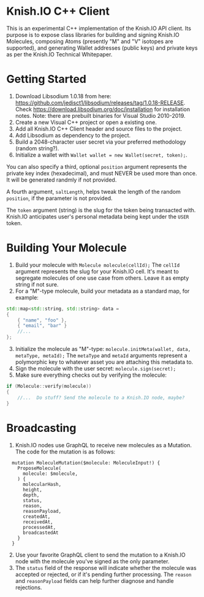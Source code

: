 # Knish.IO C++ Client
This is an experimental C++ implementation of the Knish.IO API client. Its purpose is to expose class libraries for building and signing Knish.IO Molecules, composing Atoms (presently "M" and "V" isotopes are supported), and generating Wallet addresses (public keys) and private keys as per the Knish.IO Technical Whitepaper.

# Getting Started
1. Download Libsodium 1.0.18 from here: https://github.com/jedisct1/libsodium/releases/tag/1.0.18-RELEASE. Check https://download.libsodium.org/doc/installation for installation notes. Note: there are prebuilt binaries for Visual Studio 2010-2019.
2. Create a new Visual C++ project or open a existing one.
3. Add all Knish.IO C++ Client header and source files to the project.
4. Add Libsodium as dependency to the project.
5. Build a 2048-character user secret via your preferred methodology (random string?).
6. Initialize a wallet with `Wallet wallet = new Wallet(secret, token);`.

You can also specify a third, optional `position` argument represents the private key index (hexadecimal), and must NEVER be used more than once. It will be generated randmly if not provided.

A fourth argument, `saltLength`, helps tweak the length of the random `position`, if the parameter is not provided.

The `token` argument (string) is the slug for the token being transacted with. Knish.IO anticipates user's personal metadata being kept under the `USER` token.

# Building Your Molecule
1. Build your molecule with `Molecule molecule(cellId);` The `cellId` argument represents the slug for your Knish.IO cell. It's meant to segregate molecules of one use case from others. Leave it as empty string if not sure.
2. For a "M"-type molecule, build your metadata as a standard map, for example:
```cpp
std::map<std::string, std::string> data =
{
    { "name", "foo" },
    { "email", "bar" }
    //...
};
```
3. Initialize the molecule as "M"-type: `molecule.initMeta(wallet, data, metaType, metaId);` The `metaType` and `metaId` arguments represent a polymorphic key to whatever asset you are attaching this metadata to.
4. Sign the molecule with the user secret: `molecule.sign(secret);`
5. Make sure everything checks out by verifying the molecule:
```cpp
if (Molecule::verify(molecule))
{
    //...  Do stuff? Send the molecule to a Knish.IO node, maybe?
}
```

# Broadcasting
1. Knish.IO nodes use GraphQL to receive new molecules as a Mutation. The code for the mutation is as follows:
```
  mutation MoleculeMutation($molecule: MoleculeInput!) {
    ProposeMolecule(
      molecule: $molecule,
    ) {
      molecularHash,
      height,
      depth,
      status,
      reason,
      reasonPayload,
      createdAt,
      receivedAt,
      processedAt,
      broadcastedAt
    }
  }
```
2. Use your favorite GraphQL client to send the mutation to a Knish.IO node with the molecule you've signed as the only parameter.
3. The `status` field of the response will indicate whether the molecule was accepted or rejected, or if it's pending further processing. The `reason` and `reasonPayload` fields can help further diagnose and handle rejections.